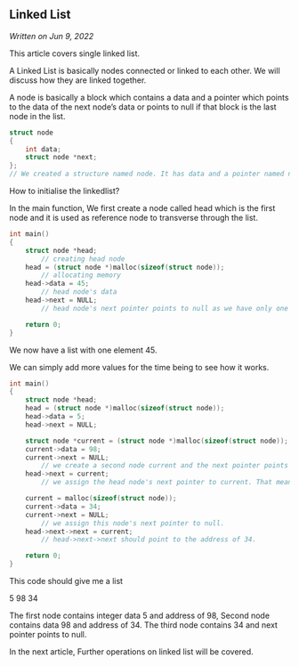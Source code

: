 ## Linked List

*Written on Jun 9, 2022*

This article covers single linked list.

A Linked List is basically nodes connected or linked to each other. We will discuss how they are linked together.

A node is basically a block which contains a data and a pointer which points to the data of the next node’s data or points to null if that block is the last node in the list.

```c
struct node
{
    int data;
    struct node *next;
};
// We created a structure named node. It has data and a pointer named next.
```

How to initialise the linkedlist?

In the main function, We first create a node called head which is the first node and it is used as reference node to transverse through the list.

```c
int main()
{
    struct node *head;
        // creating head node
    head = (struct node *)malloc(sizeof(struct node));
        // allocating memory
    head->data = 45;
        // head node's data 
    head->next = NULL;
        // head node's next pointer points to null as we have only one element.

    return 0;
}

```
We now have a list with one element 45.

We can simply add more values for the time being to see how it works.

```c
int main()
{
    struct node *head;
    head = (struct node *)malloc(sizeof(struct node));
    head->data = 5;
    head->next = NULL;

    struct node *current = (struct node *)malloc(sizeof(struct node));
    current->data = 98;
    current->next = NULL;
        // we create a second node current and the next pointer points to null as only two elements are present.
    head->next = current;
        // we assign the head node's next pointer to current. That means it stores the address of 98.   

    current = malloc(sizeof(struct node));
    current->data = 34;
    current->next = NULL;
        // we assign this node's next pointer to null.
    head->next->next = current;
        // head->next->next should point to the address of 34. 

    return 0;
}

```
This code should give me a list

5 98 34

The first node contains integer data 5 and address of 98, Second node contains data 98 and address of 34. The third node contains 34 and next pointer points to null.

In the next article, Further operations on linked list will be covered.